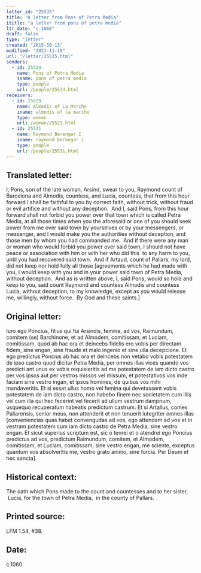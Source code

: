 ```yaml
---
letter_id: "25535"
title: "A letter from Pons of Petra Media"
ititle: "a letter from pons of petra media"
ltr_date: "c.1060"
draft: false
type: "letter"
created: "2015-10-13"
modified: "2021-11-19"
url: "/letter/25535.html"
senders:
  - id: 25534
    name: Pons of Petra Media
    iname: pons of petra media
    type: people
    url: /people/25534.html
receivers:
  - id: 25529
    name: Almodis of La Marche
    iname: almodis of la marche
    type: woman
    url: /woman/25529.html
  - id: 25531
    name: Raymond Berengar I
    iname: raymond berengar i
    type: people
    url: /people/25531.html
---
```

<h2> Translated letter:</h2><p>I, Pons, son of the late woman, Arsind, swear to you, Raymond count of Barcelona and Almodis, countess, and Lucia, countess, that from this hour forward I shall be faithful to you by correct faith, without trick, without fraud or evil artifice and without any deception.&nbsp; And I, said Pons, from this hour forward shall not forbid you power over that town which is called Petra Media, at all those times when you the aforesaid or one of you should seek power from me over said town by yourselves or by your messengers, or messenger, and I would make you the authorities without deception, and those men by whom you had commanded me.&nbsp; And if there were any man or woman who would forbid you power over said town, I should not have peace or association with him or with her who did this&nbsp; to any harm to you, until you had recovered said town.&nbsp; And if Artaud, count of Pallars, my lord, did not keep nor hold fully all those [agreements which he had made with you, I would keep with you and in your power said town of Petra Media, without deception.&nbsp; And as is written above, I, said Pons, would so hold and keep to you, said count Raymond and countess Almodis and countess Lucia, without deception, to my knowledge, except as you would release me, willingly, without force.&nbsp; By God and these saints.]</p><h2 class="mt-4"> Original letter:</h2><p>Iuro ego Poncius, filius qui fui Arsindis, femine, ad vos, Raimundum, comitem (se) Barchinone, et ad Almodem, comitissam, et Luciam, comitissam, quod ab hac ora et deincebs fidelis ero vobis per directam fidem, sine engan, sine fraude et malo ingenio et sine ulla decepcione. Et ego predictus Poncius ab hac ora et deincebs non vetabo vobis potesta­tem de ipso castro quod dicitur Petra Media, per omnes illas vices quando vos predicti ant unus ex vobis requisieritis ad me potestatem de iam dicto castro per vos ipsos aut per vestros missos vel missum, et potestativos vos inde faciam sine vestro ingan, et ipsos homines, de quibus vos mihi mandaveritis. Et si esset ullus homo vel femina qui devetassent vobis potestatem de iam dicto castro, non habebo finem nec societatem cum illis vel cum illa qui hec fecerint vel fecerit ad ullum vestrum dampnum, usquequo recuperatum habeatis predictum castrum. Et si Artallus, comes Paliarensis, senior meus, non attenderit et non tenuerit iutegriter omnes illas [conveniencias quas habet convengudas ad vos, ego attendam ad vos et in vestram potestatem cum iam dicto castro de Petra Media, sine vestro engan. Et sicut superius scriptum est, sic o tenrei et o atendrei ego Poncius predictus ad vos, predictum Raimundum, comitem, et Almo­dem, comitissam, et Luciam, comitissam, sine vestro engan, me sciente, exceptus quantum vos absolveritis me, vestro grato animo, sine forcia. Per Deum et hec sancta].</p><h2 class="mt-4"> Historical context:</h2><p>The oath which Pons made to the count and countesses and to her sister, &nbsp;Lucia, for the town of Petra Media, &nbsp;in the county of Pallars.</p><h2 class="mt-4"> Printed source:</h2><p>LFM 1.54, #38.</p><h2 class="mt-4"> Date:</h2>c.1060